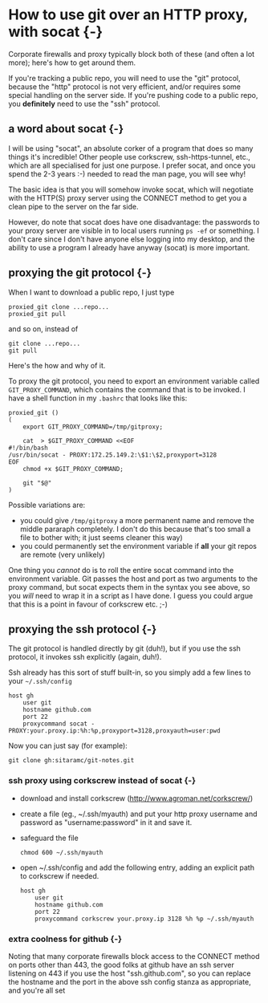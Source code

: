 # How to use git over an HTTP proxy, with socat {-}

<!-- pandoc: toc -->

Corporate firewalls and proxy typically block both of these (and often a lot
more); here's how to get around them.

If you're tracking a public repo, you will need to use the "git" protocol,
because the "http" protocol is not very efficient, and/or requires some
special handling on the server side.  If you're pushing code to a public repo,
you **definitely** need to use the "ssh" protocol.

## a word about socat {-}

I will be using "socat", an absolute corker of a program that does so many
things it's incredible!  Other people use corkscrew, ssh-https-tunnel, etc.,
which are all specialised for just one purpose.  I prefer socat, and once you
spend the 2-3 years :-) needed to read the man page, you will see why!

The basic idea is that you will somehow invoke socat, which will negotiate
with the HTTP(S) proxy server using the CONNECT method to get you a clean pipe
to the server on the far side.

However, do note that socat does have one disadvantage: the passwords to your
proxy server are visible in to local users running `ps -ef` or something.
I don't care since I don't have anyone else logging into my desktop, and the
ability to use a program I already have anyway (socat) is more important.

## proxying the **git** protocol {-}

When I want to download a public repo, I just type

    proxied_git clone ...repo...
    proxied_git pull

and so on, instead of

    git clone ...repo...
    git pull

Here's the how and why of it.

To proxy the git protocol, you need to export an environment variable
called `GIT_PROXY_COMMAND`, which contains the command that is to be
invoked.  I have a shell function in my `.bashrc` that looks like
this:

    proxied_git () 
    ( 
        export GIT_PROXY_COMMAND=/tmp/gitproxy;

        cat  > $GIT_PROXY_COMMAND <<EOF
    #!/bin/bash
    /usr/bin/socat - PROXY:172.25.149.2:\$1:\$2,proxyport=3128
    EOF
        chmod +x $GIT_PROXY_COMMAND;

        git "$@"
    )

Possible variations are:

  * you could give `/tmp/gitproxy` a more permanent name and remove the
    middle pararaph completely.  I don't do this because that's too small a
    file to bother with; it just seems cleaner this way)
  * you could permanently set the environment variable if **all** your git
    repos are remote (very unlikely)

One thing you *cannot* do is to roll the entire socat command into the
environment variable.  Git passes the host and port as two arguments to the
proxy command, but socat expects them in the syntax you see above, so you
*will* need to wrap it in a script as I have done.  I guess you could argue
that this is a point in favour of corkscrew etc. ;-)

## proxying the **ssh** protocol {-}

The git protocol is handled directly by git (duh!), but if you use the ssh
protocol, it invokes ssh explicitly (again, duh!).

Ssh already has this sort of stuff built-in, so you simply add a few lines to
your `~/.ssh/config`

    host gh
        user git
        hostname github.com
        port 22
        proxycommand socat - PROXY:your.proxy.ip:%h:%p,proxyport=3128,proxyauth=user:pwd

Now you can just say (for example):

    git clone gh:sitaramc/git-notes.git

### ssh proxy using corkscrew instead of socat {-}

  * download and install corkscrew (<http://www.agroman.net/corkscrew/>)
  * create a file (eg., ~/.ssh/myauth) and put your http proxy
    username and password as "username:password" in it and save
    it.
  * safeguard the file

        chmod 600 ~/.ssh/myauth

  * open ~/.ssh/config and add the following entry, adding an explicit path to
    corkscrew if needed.

        host gh
            user git
            hostname github.com
            port 22
            proxycommand corkscrew your.proxy.ip 3128 %h %p ~/.ssh/myauth

### extra coolness for github {-}

Noting that many corporate firewalls block access to the CONNECT method on
ports other than 443, the good folks at github have an ssh server listening on
443 if you use the host "ssh.github.com", so you can replace the hostname and
the port in the above ssh config stanza as appropriate, and you're all set
